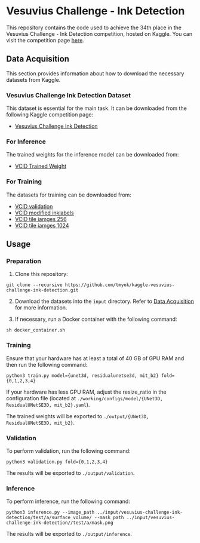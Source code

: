 # Vesuvius Challenge - Ink Detection

This repository contains the code used to achieve the 34th place in the Vesuvius Challenge - Ink Detection competition, hosted on Kaggle. You can visit the competition page [here](https://www.kaggle.com/competitions/vesuvius-challenge-ink-detection/).

## Data Acquisition

This section provides information about how to download the necessary datasets from Kaggle.

### Vesuvius Challenge Ink Detection Dataset

This dataset is essential for the main task. It can be downloaded from the following Kaggle competition page:

- [Vesuvius Challenge Ink Detection](https://www.kaggle.com/competitions/vesuvius-challenge-ink-detection/data)

### For Inference
The trained weights for the inference model can be downloaded from:

- [VCID Trained Weight](https://www.kaggle.com/datasets/tmyok1984/vcid-trained-weight)

### For Training
The datasets for training can be downloaded from:

- [VCID validation](https://www.kaggle.com/datasets/tmyok1984/vcid-validation)
- [VCID modified inklabels](https://www.kaggle.com/datasets/tmyok1984/vcid-modify-inklabels)
- [VCID tile iamges 256](https://www.kaggle.com/datasets/tmyok1984/vcid-tile-images-inklabels-256-64)
- [VCID tile iamges 1024](https://www.kaggle.com/datasets/tmyok1984/vcid-tile-images-inklabels-1024-256)

## Usage

### Preparation

1. Clone this repository:
```
git clone --recursive https://github.com/tmyok/kaggle-vesuvius-challenge-ink-detection.git
```

2. Download the datasets into the `input` directory. Refer to [Data Acquisition](#data-acquisition) for more information.

3. If necessary, run a Docker container with the following command:
```
sh docker_container.sh
```

### Training

Ensure that your hardware has at least a total of 40 GB of GPU RAM and then run the following command:

```
python3 train.py model={unet3d, residualunetse3d, mit_b2} fold={0,1,2,3,4}
```

If your hardware has less GPU RAM, adjust the resize_ratio in the configuration file (located at `./working/configs/model/{UNet3D, ResidualUNetSE3D, mit_b2}.yaml`).

The trained weights will be exported to `./output/{UNet3D, ResidualUNetSE3D, mit_b2}`.

### Validation

To perform validation, run the following command:
```
python3 validation.py fold={0,1,2,3,4}
```

The results will be exported to `./output/validation`.

### Inference

To perform inference, run the following command:

```
python3 inference.py --image_path ../input/vesuvius-challenge-ink-detection/test/a/surface_volume/ --mask_path ../input/vesuvius-challenge-ink-detection//test/a/mask.png
```

The results will be exported to `./output/inference`.